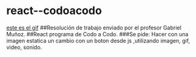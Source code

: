 # react--codoacodo
[este es el gif](https://tenor.com/es/view/patrick-star-lovely-im-in-love-love-nice-gif-8795789)
##Resolución de trabajo enviado por el profesor Gabriel Muñoz.
##React programa de Codo a Codo.
###Se pide: Hacer con una imagen estatica un cambio con un boton desde js ,utilizando imagen, gif, video, sonido.
